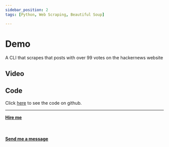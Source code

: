 ```yaml
---
sidebar_position: 2
tags: [Python, Web Scraping, Beautiful Soup]

---
```


# Demo

A CLI that scrapes that posts with over 99 votes on the hackernews website
## Video

## Code

Click [here](https://github.com/mherzog4/hackernews-scraper) to see the code on github.

<hr></hr>

<a href="https://calendly.com/mattherzog/business-chat" target="_blank"><b><u>Hire me</u></b></a>
<br></br>
<br></br>
<a href="mailto:matt@mattherzog.me" target="_blank"><b><u>Send me a message</u></b></a>